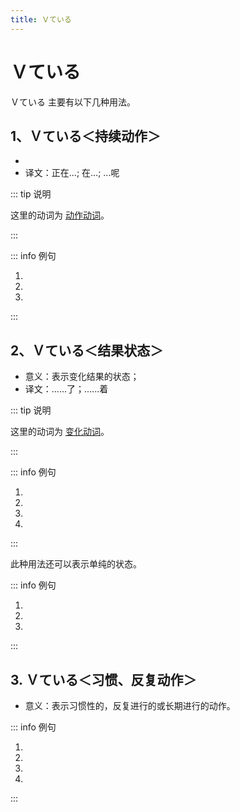 ```yaml
---
title: Ｖている
---
```


# Ｖている

<grammer-content sentence="接续：**Vて(动词第二连用形)** + いる；" />

Ｖている 主要有以下几种用法。

## 1、Ｖている＜持续动作＞

- <grammer-content sentence="意义：表示某个动作正在进行。可以参照英文中的**现在进行时**;" />
- 译文：正在...; 在...; ...呢

::: tip 说明

这里的动词为 <u>[动作动词](../term/1-8-1.md)</u>。

:::

::: info 例句

1. <grammer-content sentence="みんな、**[待/ま]っていますよ**。どうしたんですか。" trans="大家都在等你哦。发什什么事了么？" />
2. <grammer-content sentence="[高橋/たかはし]さんはお[母/かあ]さんに[手紙/てがみ]を**[書/か]いている**。" trans="高桥正在给她的妈妈写信。" />
3. <grammer-content sentence="鈴木：[何/なん]を**しています**か。" trans="铃木：你在干什么呢？" />
   <grammer-content sentence="高橋：インターネットで[資料/しりょう]を**[探/さが]しています**。" trans="高桥：我正在网上查资料。" />

:::

## 2、Ｖている＜结果状态＞

- 意义：表示变化结果的状态；
- 译文：......了；......着

::: tip 说明

这里的动词为 <u>[变化动词](../term/1-8-1.md)</u>。

:::

::: info 例句

1. <grammer-content sentence="もう[夕食/ゆうしょく]の[時間/じかんが]**[始/はじ]まっていますよ**。" trans="晚饭时间已经到了哦。" />
2. <grammer-content sentence="もう[外/そと]は**[暗/くら]くなっている**。" trans="外面已经黑了。" />
3. <grammer-content sentence="[兄/あに]は[日本/にほん]に**[行/い]っている**。" trans="哥哥去日本了。" />
4. <grammer-content sentence="[高橋/たかはし]さんはもう**[来/き]ていますよ**。" trans="高桥已经到了哦。" />

:::

此种用法还可以表示单纯的状态。

::: info 例句

1. <grammer-content sentence="このページは[画面/がめん]が[二/ふた]つに**[分/わ]かれている**。" trans="此页面分为两个屏慕。" />
2. <grammer-content sentence="[私/わたし]は[高橋/たかはし]さんを**[知/し]っています**。" trans="我认识高桥。" />
3. <grammer-content sentence="あの[店/みせ]はいつも**[混/こ]んでいる**。" trans="那家店总是很拥挤。" />

:::

## 3. Ｖている＜习惯、反复动作＞

- 意义：表示习惯性的，反复进行的或长期进行的动作。

::: info 例句

1. <grammer-content sentence="[学生/がくせい]の[大多数/だいたす]うは[大学/だいがく]の[寮/りょう]に**[住/す]んでいます**。" trans="大多数学生住在大学的宿舍里。" />
2. <grammer-content sentence="[高橋/たかはし]さんは[毎日/まいにち][中国語/ちゅうごくご]で[日記/にっき]を**[書/か]いている**。" trans="高桥每天都用中文写日记。" />
3. <grammer-content sentence="[私/わたし]は[最近/さいきん]、テレビを**[見/み]ていない**。" trans="我最近不看电视。" />
4. <grammer-content sentence="[京華大学/きょうかだいがく]ではおおぜいの[学生/がくせい]が[日本語/にほんご]を**[勉強/べんきょう]しています**。" trans="京华大学有很多学生在学习日语。" />

:::
